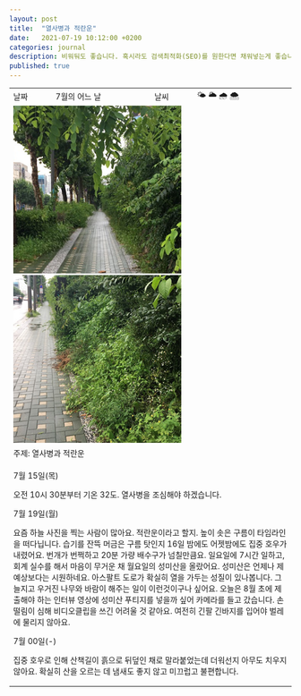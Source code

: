 ```yaml
---
layout: post
title:  "열사병과 적란운"
date:   2021-07-19 10:12:00 +0200
categories: journal
description: 비워둬도 좋습니다. 혹시라도 검색최적화(SEO)를 원한다면 채워넣는게 좋습니다.
published: true
---
```



<table>

  <tr>
    <td style="width: 15%;" >날짜</td>
    <td style="width: 35%;" >7월의 어느 날</td>
    <td style="width: 15%;" >날씨</td>
    <td style="width: 35%;" >&#127780; &#127781; &#127783; &#127784; </td>
  </tr>
  <tr><td colspan=4> <img src="/asset/images/bushy3.png" width="300px" /><img src="/asset/images/bushy4.png" width="300px" /> </td></tr>
  <tr><td colspan=4> 주제: 열사병과 적란운</td></tr>
  <tr><td colspan=4 class="notes">

<p>7월 15일(목) </p>
<p>오전 10시 30분부터 기온 32도.  
열사병을 조심해야 하겠습니다.  </p>
  
<p>7월 19일(월)  </p>
<p>요즘 하늘 사진을 찍는 사람이 많아요. 적란운이라고 할지. 높이 솟은 구름이 타임라인을 떠다닙니다. 습기를 잔뜩 머금은 구름 탓인지 16일 밤에도 어젯밤에도 집중 호우가 내렸어요. 번개가 번쩍하고 20분 가량 배수구가 넘칠만큼요. 일요일에 7시간 일하고, 회계 실수를 해서 마음이 무거운 채 월요일의 성미산을 올랐어요.  
성미산은 언제나 제 예상보다는 시원하네요. 아스팔트 도로가 확실히 열을 가두는 성질이 있나봅니다.  
그늘지고 우거진 나무와 바람이 해주는 일이 이런것이구나 싶어요. 오늘은 8월 초에 제출해야 하는 인터뷰 영상에 성미산 푸티지를 넣을까 싶어 카메라를 들고 갔습니다. 손떨림이 심해 비디오클립을 쓰긴 어려울 것 같아요. 여전히 긴팔 긴바지를 입어야 벌레에 물리지 않아요.   </p>

  

<p>7월 00일(-)    </p>
<p>집중 호우로 인해 산책길이 흙으로 뒤덮인 채로 말라붙었는데 더워선지 아무도 치우지 않아요.   
확실히 산을 오르는 데 냄새도 좋지 않고 미끄럽고 불편합니다.   </p> </td></tr>
</table>
